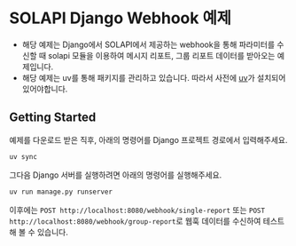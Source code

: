 # SOLAPI Django Webhook 예제

- 해당 예제는 Django에서 SOLAPI에서 제공하는 webhook을 통해 파라미터를 수신할 때 solapi 모듈을 이용하여 메시지 리포트, 그룹 리포트 데이터를 받아오는 예제입니다.
- 해당 예제는 uv를 통해 패키지를 관리하고 있습니다. 따라서 사전에 [uv](https://docs.astral.sh/uv/getting-started/installation/)가 설치되어 있어야합니다.

## Getting Started

예제를 다운로드 받은 직후, 아래의 명령어를 Django 프로젝트 경로에서 입력해주세요.

```bash
uv sync
```

그다음 Django 서버를 실행하려면 아래의 명령어를 실행해주세요.

```bash
uv run manage.py runserver
```

이후에는 `POST http://localhost:8080/webhook/single-report` 또는 `POST http://localhost:8080/webhook/group-report`로 웹훅 데이터를 수신하여 테스트해 볼 수 있습니다.